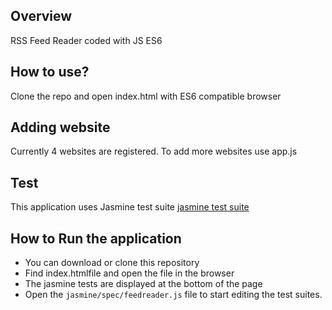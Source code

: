 ## Overview
RSS Feed Reader coded with JS ES6

## How to use?
Clone the repo and open index.html with ES6 compatible browser

## Adding website
Currently 4 websites are registered. To add more websites use app.js

## Test
This application uses Jasmine test suite [jasmine test suite](https://jasmine.github.io/2.0/introduction.html)

## How to Run the application 
* You can download or clone this repository
* Find index.htmlfile and open the file in the browser 
* The jasmine tests are displayed at the bottom of the page
* Open the `jasmine/spec/feedreader.js` file to start editing the test suites.
